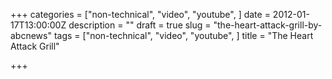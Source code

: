+++
categories = ["non-technical", "video", "youtube", ]
date = 2012-01-17T13:00:00Z
description = ""
draft = true
slug = "the-heart-attack-grill-by-abcnews"
tags = ["non-technical", "video", "youtube", ]
title = "The Heart Attack Grill"

+++




